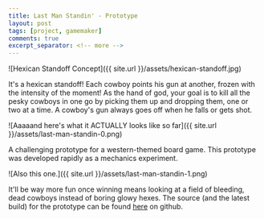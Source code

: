 ```yaml
---
title: Last Man Standin' - Prototype
layout: post
tags: [project, gamemaker]
comments: true
excerpt_separator: <!-- more -->
---
```


![Hexican Standoff Concept]({{ site.url }}/assets/hexican-standoff.jpg)

It's a hexican standoff! Each cowboy points his gun at another, frozen with the intensity of the moment! As the hand of god, your goal is to kill all the pesky cowboys in one go by picking them up and dropping them, one or two at a time. A cowboy's gun always goes off when he falls or gets shot.

<!-- more -->

![Aaaaand here's what it ACTUALLY looks like so far]({{ site.url }}/assets/last-man-standin-0.png)

A challenging prototype for a western-themed board game. This prototype was developed rapidly as a mechanics experiment.

![Also this one.]({{ site.url }}/assets/last-man-standin-1.png)

It'll be way more fun once winning means looking at a field of bleeding, dead cowboys instead of boring glowy hexes. The source (and the latest build) for the prototype can be found [here](https://github.com/stett/last-man-standin) on github.